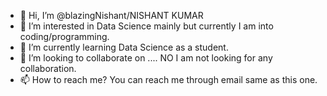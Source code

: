 - 👋 Hi, I’m @blazingNishant/NISHANT KUMAR
- 👀 I’m interested in Data Science mainly but currently I am into coding/programming.
- 🌱 I’m currently learning Data Science as a student.
- 💞️ I’m looking to collaborate on .... NO I am not looking for any collaboration.
- 📫 How to reach me? You can reach me through email same as this one.

<!---
blazingNishant/blazingNishant is a ✨ special ✨ repository because its `README.md` (this file) appears on your GitHub profile.
You can click the Preview link to take a look at your changes.
--->
